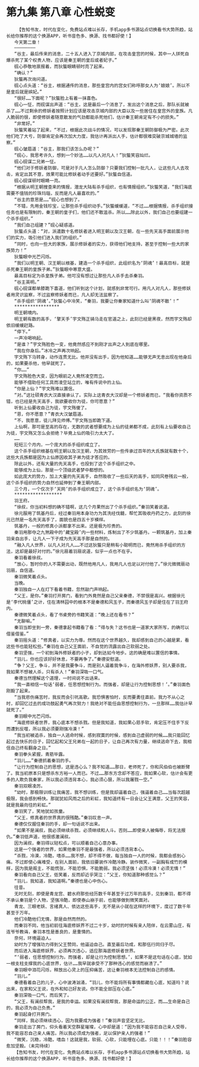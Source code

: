 # 第九集 第八章 心性蜕变
        【告知书友，时代在变化，免费站点难以长存，手机app多书源站点切换看书大势所趋，站长给你推荐的这个换源APP，听书音色多、换源、找书都好使！】
       今天第二章！
       ————————
       “谷主，最后传来的消息，二十五人进入了京城内部，在攻击皇宫的时候，其中一人拼死自爆杀死了某个权贵人物，应该是秦王朝的皇后或者妃子。”
       砚心恭敬地禀报着，而狄螚眼睛顿时亮了起来。
       “确认？”
       狄螚再次询问道。
       砚心点头道：“谷主，根据通传的消息，那些皇宫内的宫女们称呼那女人为‘娘娘’。所以不是皇后就是嫔妃。”
       “很好……下面呢？”狄螚脸上有着一抹喜色。
       砚心一怔，而砚谋出声道：“谷主，这是最后一个消息了，发出这个消息之后，那队长就被杀了……不过剩余的修妖者按照计划应该是攻击京城内部的大臣以及一些居住在皇宫外的皇族。凡人脆弱的很，即使修妖者随意散发的气劲都能杀死他们，估计秦王朝肯定有不小的损失。”
       “非常好。”
       狄螚笑着站了起来，“不过，根据此次战斗的情况，可以发现那秦王朝防御极为严密。此次他们吃了大亏，防御肯定会再次加大力度，我估计再派出人手，估计都很难突破京城城墙的监察。”
       砚心皱眉道：“谷主，那我们该怎么办呢？”
       “砚心，我思考许久，想到一个妙法……以凡人对凡人！”狄螚笑容灿烂。
       砚心砚谋二兄弟一怔。
       “他们对于修妖者防御，可是对于凡人怎么防御？只要我们控制一批凡人，让这些凡人去攻击，肯定出其不意，效果可能比修妖者动手还要好。”狄螚自信道。
       砚心砚谋顿时眼睛一亮。
       “根据从明王朝搜查来的情报，潜龙大陆有杀手组织，也有情报组织。”狄螚笑道，“我们海底需要不值钱的珍珠玛瑙，反而是凡人最喜欢的。”
       “谷主的意思是……”砚心也想到了。
       “不错，先用金钱珍宝，让那些杀手组织动手。”狄螚缓缓道，“不过……根据情报，杀手组织接任务也是有限制的，秦王朝的皇子们，他们还不敢滥杀。所以……除此以外，我们自己也要组建一个杀手组织。”
       “我们自己组建？”砚心疑惑道。
       狄螚点头道：“对，派遣数十名修妖者进入明王朝以及汉王朝，在一些先天高手面前展示他们的实力，吸引他们进入我们的组织。”
       “同时，也向一些大的家族，展示修妖者的实力，获得他们地支持，甚至于控制一些大的家族势力！”
       狄螚眼中光芒闪烁。
       “我们以明王朝、汉王朝以根基，建造一个杀手组织，此组织名为‘阴魂’！最高目标，就是杀死秦王朝的皇族子弟。”狄螚眼中寒意大盛。
       最高目标定为杀皇族子弟。他可没有想过让那些凡人杀手去杀秦羽。
       “谷主英明。”
       砚心砚谋都单膝跪下喜道，他们听到这个计划，就感到非常可行。用凡人对凡人，那些修妖者用灵识监察，不过监察修妖者而已，凡人却无法监察了。
       “杀手组织‘阴魂’。”狄螚心中冷笑，“秦羽，我要让你秦家知道什么叫‘阴魂不散’！”
       *****************
       明王朝境内。
       明王朝有数的高手，‘擎天手’宇文殇正骑马走在官道之上，此刻已经是黑夜，然而宇文殇却依旧缓缓赶路。
       “停下。”
       一声冷喝响起。
       “是谁？”宇文殇脸色一变，他竟然感应不到刚才出声之人到底在哪里。
       “我在你身后。”冰冷之声再次响起。
       宇文殇下马转身，动作连贯无比。他并没有出手，因为他知道……能够无声无息出现在他身后的，如果要杀他，他早就死了。
       “你……”
       宇文殇脸色大变，因为眼前之人竟然凌空而立。
       能够不借助任何工具而凌空站立的，唯有传说中的上仙。
       “你是上仙？”宇文殇难以置信。
       “对。”这壮硕青衣大汉直接承认了。实际上这青衣大汉却是一个修妖者而已，“我看你资质不错，也已经是先天高手，我欲要收你为徒，你可愿意？”
       听到上仙要收自己为徒，宇文殇傻了。
       “恩，你不愿意？”青衣大汉皱眉道。
       “不，我愿意，徒儿拜见师傅。”宇文殇当即跪下道。
       上仙啊，那可是至高的存在，无数的武者想要成为上仙的徒弟都不成，此刻有上仙要收自己为徒，宇文殇又怎么会拒绝？毕竟上仙的吸引力太大了。
       ……
       短短三个月内，一个庞大的杀手组织成立了。
       这个杀手组织根基在明王朝以及汉王朝，为其效劳的一些传承过百年的大氏族就有数十个，这些大氏族都是因为上仙原因收其子弟为徒才答应的。
       除此以外，还有大量的先天高手，也投到了这个杀手组织之中。
       能够成为上仙，那是一个顶级武者梦中都想的。
       如此庞大的势力，加上大量的先天高手，自然吸收了一些后天的高手，如同风卷残云一般，这个杀手组织的势力自然也延伸到了秦王朝内部。
       三个月，一个仅次于‘天网’的杀手组织成立了，这个杀手组织名为‘阴魂’。
       ******************
       羽王府。
       “徐叔，你当初料想的确不错啊，这几个月果然出了个杀手组织。”秦羽笑着说道。
       徐元服用了筑基丹后，经过秦羽用本身功力为其洗经伐髓，帮忙其吸收丹药之力，此刻的徐元已然是一名先天高手了，面貌也是四五十岁模样。
       筑基丹，一般的修真小派都拿不出来。还是极为珍贵的。
       秦羽用那夺之九煞殿中的‘藏宝殿’内一些材料，炼制出了不少筑基丹。一颗筑基丹，加上秦羽亲自出手，让凡人一下子成为先天高手那是自然的。
       “融入凡人世界，以凡人对凡人……不过这狄螚只是稍有小聪明而已，竟然用杀手组织的方法，这却是最好对付的。”徐元扇着羽扇说道，似乎一点也不在乎。
       秦羽看着徐叔。
       “放心，暂时你的人不需要出动，既然他用凡人，我用凡人也足以对付他了。”徐元微微扇动羽扇，自信道。
       秦羽微笑着点头。
       当晚。
       秦羽独自一人在灯下看着书籍，忽然敲门声响起。
       “父王，是你。”秦羽打开房门，看到门外竟然是自己父亲秦德，不禁很是高兴。根据徐元是‘李代桃僵’之计，住在清林园中的根本不是秦德和风玉子，而秦德风玉子却是住在了羽王府内。
       秦德微笑着点头，看了书桌旁的书籍笑道：“晚上还在看书？”
       “无聊嘛。”
       秦羽当即坐到一旁，秦德拿起书籍看了看：“得与失？这书也是一道家大家所写，的确可以借鉴借鉴。”
       秦羽摇头道：“修真者，以实力为尊。然而在这个世界越久，我却感到自己的心越是累，看这些书也能轻松些。”秦羽在自己父王面前，不自觉的流露出自己软弱之处。
       秦羽坚强，一个初到海外修妖者的小子，却到达如今地步。这的确是难以置信的事情。
       “羽儿，你也应该好好休息，不要再争了。”秦德安慰道。
       “争？父王，争斗，并不是我要争斗，而是别人逼着我争斗，在海外修妖界，别人要杀我，我如果不想被人杀，只有杀人！”秦羽深吸一口气。
       秦德当然理解这个道理，一时间说不出话来。
       “我一直相信一句话‘弱者，任思想控制行为。而强者，却是让行为控制思想！’。”秦羽面色刚毅了起来。
       “当我悲伤痛苦时，我反而会引吭高歌。我恐惧害怕时，反而要勇往直前。我力不从心之时，却回忆过去的成功鼓起勇气再次努力！我绝对不能任由思想控制行为，一旦那样……我估计早就死了。”
       秦羽眼中光芒闪烁。
       “海底修妖者世界，我心底本不想杀戮。但是我知道，我如果心慈手软，肯定压不住手下反而遭到反噬，所以我必须要刚强冷漠！”
       “我当初被追杀，独自一人逃命时候，感到寂寞的时候，感到自己虚弱的时候……我只能回忆起过去快乐的日子，回忆起和父王兄弟在一起的日子，让自己再次有力量，继续逃命下去，我相信自己终有翻身之日。”
       秦羽拳头紧握，青筋毕露。
       “羽儿……”秦德抓着秦羽的手。
       “让行为控制自己的思想，这是违心么？我不知道……那日，老师死了，你和风伯伯也被断臂了。我当初原本只是想杀东方裕一人而已。不过……那东方念却不答应，我如果心软，估计会有更多的人欺负我秦家，所以我必须违背本心，我必须心狠，所以我屠戮一空。”
       秦羽双眼凌厉。
       “幼时，那极限训练让我痛苦，我不想训练，但是我却逼着自己，强逼着自己……当每次超越极限，我会感到畅快。那就犹如风雨之后的彩虹，我知道终有一日会让父王满意，父王的笑容，就是我最向往的彩虹。”
       秦羽笑了，笑地犹如孩童。
       “父王，修真者的世界真的很残酷。”秦羽叹息一声。
       秦德仅仅握住秦羽的手，却一句话说不出来。
       “如果不是澜叔，我必须继续杀戮，必须继续和人斗。否则……即使亲人被侮辱，将无法报仇。”秦羽低声道，他很感激澜叔。
       因为澜叔，秦羽得以轻松点，可以顺着自己心意办事。
       这是一个强者的世界，如果他秦羽不是最强者，所以必须违背本心。
       “杀戮，冷漠，冷酷，嗜杀……我不想，却不得不做，每当独自一人的时候，我都会感到心痛。不过即使心痛难受，在别人面前，我依旧要装作冷酷冷静。装作微笑，一副胸有成竹的模样，因为我是阁主，不能慌张，不能恐惧，不能脆弱。我必须坚强！必须冷漠！必须无情！”
       秦羽看向自己父王，低笑着，反而却近乎哭泣：“父王，你知道那种感觉么？”
       “羽儿，我知道，我知道啊。”秦德也是心中伤心。
       往昔。
       无时无刻，即使是青龙宫、碧水府那些经历数千年甚至于过万年的高手，见到秦羽，都不得不承认秦羽是个人物，坚强冷酷，即使泰山崩于前，也能够做到微笑面对。
       青龙、三眼老妖、言绪真人、依达这些高手，无不是从小就在这样的环境下，度过了数千年甚至于万年。
       他们冷酷他们无情，那是自然而然的。
       而秦羽不同，他当初前往海底修妖界不过二十岁，幼时的时候有亲人陪伴，在云雾山庄，有连爷爷教诲，秦羽本性是善良的，是重情的。
       奈何，环境逼迫人。
       幼时为了增强功力得到父王赞同，他逼迫自己。直至最后功成，和那伍行同归于尽。
       而后进入海底修妖界，必须再次违心，适应那海底修妖者世界。
       “‘弱者，任思想控制行为。而强者，却是让行为控制思想。’，如果不是这句话在心底，犹如一根支柱支撑我的心底世界，估计……我早就承受不了那种违心的感觉而崩溃了。”
       秦羽眼中泪花闪烁，释放出心灵上的压抑痛苦，这让秦羽根本无法控制自己的感情。
       “羽儿。”
       秦德看着自己的儿子，心中波涛汹涌，“羽儿，你不能将所有事情都藏在心底，知道吗？说出来，在家和父王说，在外和知己好友说。你不能全部压在心底。”
       秦羽深吸一口气，而后笑了。
       “父王，有澜叔帮我，是我的幸运。如果没有澜叔帮我，那是命运的公正。而……生命是自己的，我必须为自己负责。”
       秦羽起身打开房门。
       “同样，我必须继续违心，因为我要成为强者！”秦羽声音坚定无比。
       秦羽走出了房门，仰头看着天空群星璀璨，心中却是道：“因为我不能容忍自己亲人受辱，我不能容忍自己亲人痛苦。所以我必须成为强者，足以保护亲人的强者！”
       “微笑，沉稳，冷酷，嗜血！这就是我，软弱、心软，只能埋在心底。只能！！！”秦羽脸容愈加坚毅。（未完待续）
       【告知书友，时代在变化，免费站点难以长存，手机app多书源站点切换看书大势所趋，站长给你推荐的这个换源APP，听书音色多、换源、找书都好使！】